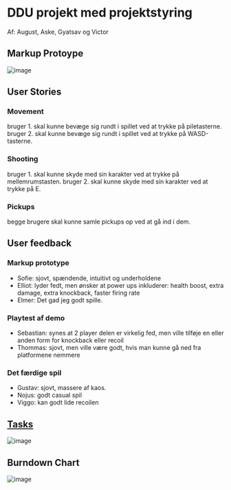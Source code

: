 # DDU projekt med projektstyring

Af: August, Aske, Gyatsav og Victor

## Markup Protoype

![image](https://github.com/user-attachments/assets/b3edfb54-a3f9-47a3-b304-bf3e54e9fdcd)

## User Stories

### Movement

bruger 1. skal kunne bevæge sig rundt i spillet ved at trykke på piletasterne.
bruger 2. skal kunne bevæge sig rundt i spillet ved at trykke på WASD-tasterne.

### Shooting

bruger 1. skal kunne skyde med sin karakter ved at trykke på mellemrumstasten.
bruger 2. skal kunne skyde med sin karakter ved at trykke på E.

### Pickups

begge brugere skal kunne samle pickups op ved at gå ind i dem.

## User feedback
### Markup prototype
- Sofie: sjovt, spændende, intuitivt og underholdene
- Elliot: lyder fedt, men ønsker at power ups inkluderer: health boost, extra damage, extra knockback, faster firing rate
- Elmer: Det gad jeg godt spille.
### Playtest af demo
- Sebastian: synes at 2 player delen er virkelig fed, men ville tilføje en eller anden form for knockback eller recoil
- Thommas: sjovt, men ville være godt, hvis man kunne gå ned fra platformene nemmere
### Det færdige spil
- Gustav: sjovt, massere af kaos.
- Nojus: godt casual spil
- Viggo: kan godt lide recoilen
## [Tasks](https://github.com/users/victorDigital/projects/2)

![image](https://github.com/user-attachments/assets/1a8e92be-74b6-4259-b9ae-ea06d7b5f60c)

## Burndown Chart
![image](https://github.com/user-attachments/assets/694cf588-aafc-42d5-9979-2b22f5b6853b)

